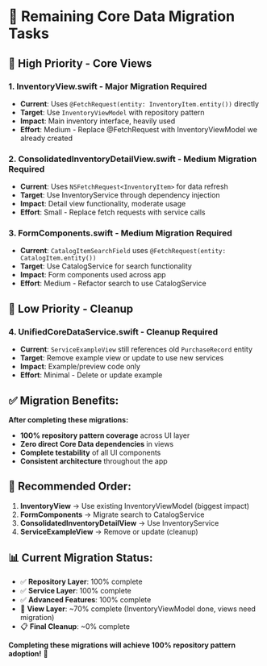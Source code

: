 # 🔧 Remaining Core Data Migration Tasks

## **🎯 High Priority - Core Views**

### **1. InventoryView.swift** - **Major Migration Required**
- **Current**: Uses `@FetchRequest(entity: InventoryItem.entity())` directly
- **Target**: Use `InventoryViewModel` with repository pattern
- **Impact**: Main inventory interface, heavily used
- **Effort**: Medium - Replace @FetchRequest with InventoryViewModel we already created

### **2. ConsolidatedInventoryDetailView.swift** - **Medium Migration Required**  
- **Current**: Uses `NSFetchRequest<InventoryItem>` for data refresh
- **Target**: Use InventoryService through dependency injection
- **Impact**: Detail view functionality, moderate usage
- **Effort**: Small - Replace fetch requests with service calls

### **3. FormComponents.swift** - **Medium Migration Required**
- **Current**: `CatalogItemSearchField` uses `@FetchRequest(entity: CatalogItem.entity())`
- **Target**: Use CatalogService for search functionality  
- **Impact**: Form components used across app
- **Effort**: Medium - Refactor search to use CatalogService

## **🧹 Low Priority - Cleanup**

### **4. UnifiedCoreDataService.swift** - **Cleanup Required**
- **Current**: `ServiceExampleView` still references old `PurchaseRecord` entity
- **Target**: Remove example view or update to use new services
- **Impact**: Example/preview code only
- **Effort**: Minimal - Delete or update example

## **✅ Migration Benefits:**

**After completing these migrations:**
- **100% repository pattern coverage** across UI layer
- **Zero direct Core Data dependencies** in views  
- **Complete testability** of all UI components
- **Consistent architecture** throughout the app

## **🎯 Recommended Order:**

1. **InventoryView** → Use existing InventoryViewModel (biggest impact)
2. **FormComponents** → Migrate search to CatalogService  
3. **ConsolidatedInventoryDetailView** → Use InventoryService
4. **ServiceExampleView** → Remove or update (cleanup)

## **📊 Current Migration Status:**

- ✅ **Repository Layer**: 100% complete
- ✅ **Service Layer**: 100% complete  
- ✅ **Advanced Features**: 100% complete
- 🔄 **View Layer**: ~70% complete (InventoryViewModel done, views need migration)
- 📋 **Final Cleanup**: ~0% complete

**Completing these migrations will achieve 100% repository pattern adoption!** 🎉